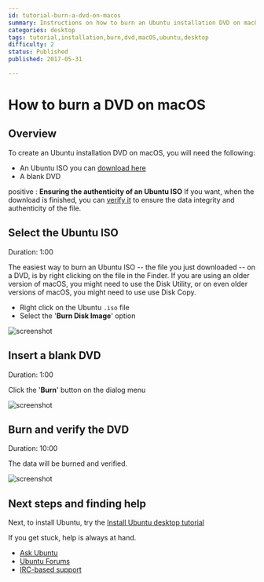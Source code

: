```yaml
---
id: tutorial-burn-a-dvd-on-macos
summary: Instructions on how to burn an Ubuntu installation DVD on macOS.
categories: desktop
tags: tutorial,installation,burn,dvd,macOS,ubuntu,desktop
difficulty: 2
status: Published
published: 2017-05-31

---
```


# How to burn a DVD on macOS

## Overview

To create an Ubuntu installation DVD on macOS, you will need the following:

* An Ubuntu ISO you can [download here](https://www.ubuntu.com/download)
* A blank DVD

positive
: **Ensuring the authenticity of an Ubuntu ISO**
If you want, when the download is finished, you can [verify it](/tutorial/tutorial-how-to-verify-ubuntu) to ensure the data integrity and authenticity of the file.

## Select the Ubuntu ISO
Duration: 1:00

The easiest way to burn an Ubuntu ISO -- the file you just downloaded -- on a DVD, is by right clicking on the file in the Finder. If you are using an older version of macOS, you might need to use the Disk Utility, or on even older versions of macOS, you might need to use use Disk Copy.

* Right click on the Ubuntu `.iso` file
* Select the '**Burn Disk Image**' option

![screenshot](https://assets.ubuntu.com/v1/9bde8b42-burn-dvd-osx-step-2.jpg?w=444)

## Insert a blank DVD
Duration: 1:00

Click the '**Burn**' button on the dialog menu

![screenshot](https://assets.ubuntu.com/v1/364d2cef-burn-dvd-osx-step-3.jpg?w=444)

## Burn and verify the DVD
Duration: 10:00

The data will be burned and verified.

![screenshot](https://assets.ubuntu.com/v1/5025bfef-burn-dvd-osx-step-4.jpg?w=444)

## Next steps and finding help

Next, to install Ubuntu, try the [Install Ubuntu desktop tutorial](/tutorial/tutorial-install-ubuntu-desktop)

If you get stuck, help is always at hand.

* [Ask Ubuntu](https://askubuntu.com/)
* [Ubuntu Forums](https://ubuntuforums.org/)
* [IRC-based support](https://wiki.ubuntu.com/IRC/ChannelList)
